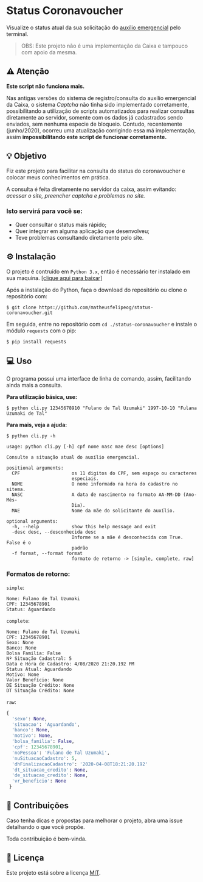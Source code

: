 # Status Coronavoucher

Visualize o status atual da sua solicitação do [auxílio emergencial](https://auxilio.caixa.gov.br/#/inicio) pelo terminal.

> OBS: Este projeto não é uma implementação da Caixa e tampouco com apoio da mesma.


## ⚠ Atenção

**Este script não funciona mais.**

Nas antigas versões do sistema de registro/consulta do auxílio emergencial da Caixa, o sistema *Captcha* não tinha sido implementado corretamente, possibilitando a utilização de scripts automatizados para realizar consultas diretamente ao servidor, somente com os dados já cadastrados sendo enviados, sem nenhuma especie de bloqueio. Contudo, recentemente (junho/2020), ocorreu uma atualização corrigindo essa má implementação, assim **impossibilitando este script de funcionar corretamente.**

## 💡 Objetivo

Fiz este projeto para facilitar na consulta do status do coronavoucher e colocar meus conhecimentos em prática.

A consulta é feita diretamente no servidor da caixa, assim evitando: *acessar o site, preencher captcha e problemas no site.* 

### Isto servirá para você se:

- Quer consultar o status mais rápido;
- Quer integrar em alguma aplicação que desenvolveu;
- Teve problemas consultando diretamente pelo site.

## ⚙️ Instalação

O projeto é contruído em `Python 3.x`, então é necessário ter instalado em sua maquína. [[clique aqui para baixar]](https://www.python.org/downloads/)

Após a instalação do Python, faça o download do repositório ou clone o repositório com:
```git
$ git clone https://github.com/matheusfelipeog/status-coronavoucher.git
```
Em seguida, entre no repositório com `cd ./status-coronavoucher` e instale o módulo `requests` com o pip:
```
$ pip install requests
```

## 💻 Uso

O programa possui uma interface de linha de comando, assim, facilitando ainda mais a consulta.

**Para utilização básica, use:**
```
$ python cli.py 12345678910 "Fulano de Tal Uzumaki" 1997-10-10 "Fulana Uzumaki de Tal"
```

**Para mais, veja a ajuda:**
```
$ python cli.py -h

usage: python cli.py [-h] cpf nome nasc mae desc [options]

Consulte a situação atual do auxílio emergencial.

positional arguments:
  CPF                   os 11 digitos do CPF, sem espaço ou caracteres
                        especiais.
  NOME                  O nome informado na hora do cadastro no sitema.
  NASC                  A data de nascimento no formato AA-MM-DD (Ano-Mês-
                        Dia).
  MAE                   Nome da mãe do solicitante do auxílio.

optional arguments:
  -h, --help            show this help message and exit
  -desc desc, --desconhecida desc
                        Informe se a mãe é desconhecida com True. False é o
                        padrão
  -f format, --format format
                        formato de retorno -> [simple, complete, raw]
```

### Formatos de retorno:

`simple`:
```
Nome: Fulano de Tal Uzumaki
CPF: 12345678901
Status: Aguardando
```

`complete`:
```
Nome: Fulano de Tal Uzumaki
CPF: 12345678901
Sexo: None
Banco: None
Bolsa Familia: False
Nº Situação Cadastral: 5
Data e Hora de Cadastro: 4/08/2020 21:20.192 PM
Status Atual: Aguardando
Motivo: None
Valor Benefício: None
DE Situação Crédito: None
DT Situação Crédito: None
```

`raw`:
```python
{
  'sexo': None,
  'situacao': 'Aguardando',
  'banco': None,
  'motivo': None,
  'bolsa_familia': False,
  'cpf': 12345678901,
  'noPessoa': 'Fulano de Tal Uzumaki',
  'nuSituacaoCadastro': 5,
  'dhFinalizacaoCadastro': '2020-04-08T18:21:20.192'
  'dt_situacao_credito': None,
  'de_situacao_credito': None,
  'vr_beneficio': None
 }
```

## 🤝 Contribuições

Caso tenha dicas e propostas para melhorar o projeto, abra uma issue detalhando o que você propõe.

Toda contribuição é bem-vinda. 

## 📜 Licença

Este projeto está sobre a licença [MIT](https://github.com/matheusfelipeog/status-coronavoucher/blob/master/LICENSE).
